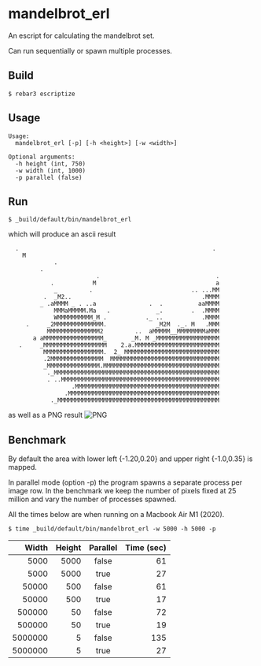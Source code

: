 mandelbrot_erl
==============

An escript for calculating the mandelbrot set.

Can run sequentially or spawn multiple processes.

Build
-----

    $ rebar3 escriptize

Usage
-----
```
Usage:
  mandelbrot_erl [-p] [-h <height>] [-w <width>]

Optional arguments:
  -h height (int, 750)
  -w width (int, 1000)
  -p parallel (false)
```


Run
---
    $ _build/default/bin/mandelbrot_erl

which will produce an ascii result                                                             
```
  .                                                       . 
    M                                                       
             .                                              
         .                                                  
                         .                                 .
            .           M                                  a
             _         .                            .. ...MM
          .  _M2..                                     .MMMM
         _ .aMMMM _ . ..a               .  .          aaMMMM
             MMMaMMMMM.Ma   .             _.        .  .MMMM
             WMMMMMMMMMM_M .           ._ ..           .MMMM
     .     _2MMMMMMMMMMMMMM.              _M2M  ._. M   .MMM
           MMMMMMMMMMMMMMM2         ..  aMMMMM__MMMMMMMMaMMM
       a aMMMMMMMMMMMMMMMMM_       _M. M _MMMMMMMMMMMMMMMMMM
   .     _MMMMMMMMMMMMMMMMMM    2.a.MMMMMMMMMMMMMMMMMMMMMMMM
          MMMMMMMMMMMMMMMMM.  2_ MMMMMMMMMMMMMMMMMMMMMMMMMMM
          .2MMMMMMMMMMMMMMM  MMMMMMMMMMMMMMMMMMMMMMMMMMMMMMM
          _MMMMMMMMMMMMMMM.MMMMMMMMMMMMMMMMMMMMMMMMMMMMMMMMM
           ._MMMMMMMMMMMMMMMMMMMMMMMMMMMMMMMMMMMMMMMMMMMMMMM
           . ..MMMMMMMMMMMMMMMMMMMMMMMMMMMMMMMMMMMMMMMMMMMMM
                  .MMMMMMMMMMMMMMMMMMMMMMMMMMMMMMMMMMMMMMMMM
                .MMMMMMMMMMMMMMMMMMMMMMMMMMMMMMMMMMMMMMMMMMM
            ._MMMMMMMMMMMMMMMMMMMMMMMMMMMMMMMMMMMMMMMMMMMMMM
```

as well as a PNG result
![PNG](https://github.com/jesper-olsen/mandelbrot_erl/main/mandelbrot.png) 

Benchmark
---------

By default the area with lower left {-1.20,0.20} and upper right {-1.0,0.35} is mapped.

In parallel mode (option -p) the program spawns a separate process per image row. In the benchmark we keep the number of pixels fixed at 25 million and vary the number of processes spawned.

All the times below are when running on a Macbook Air M1 (2020).

```
$ time _build/default/bin/mandelbrot_erl -w 5000 -h 5000 -p
```

| Width  | Height | Parallel | Time (sec) |
| ------:| ------:| :------: | ---------: |
| 5000   | 5000   | false    | 61         |
| 5000   | 5000   | true     | 27         |
| 50000  | 500    | false    | 61         |
| 50000  | 500    | true     | 17         |
| 500000 | 50     | false    | 72         |
| 500000 | 50     | true     | 19         |
| 5000000| 5      | false    | 135        |
| 5000000| 5      | true     | 27         |
